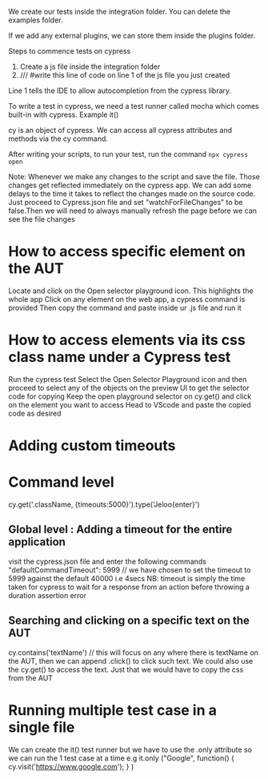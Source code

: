 We create our tests inside the integration folder. You can delete the examples folder.

If we add any external plugins, we can store them inside the plugins folder.

Steps to commence tests on cypress

1. Create a js file inside the integration folder
2. ///<refrence types="cypress" />  #write this line of code on line 1 of the js file you just created

Line 1 tells the IDE to allow autocompletion from the cypress library.

To write a test in cypress, we need a test runner called mocha which comes built-in with cypress. Example it()

cy is an object of cypress. We can access all cypress attributes and methods via the cy command.

After writing your scripts, to run your test, run the command `npx cypress open`

Note: Whenever we make any changes to the script and save the file. Those changes get reflected immediately on the cypress app. We can add some delays to the time it takes to reflect the changes made on the source code. Just proceed to Cypress.json file and set "watchForFileChanges" to be false.Then we will need to always manually refresh the page before we can see the file changes

# How to access specific element on the AUT
Locate and click on the Open selector playground icon. This highlights the whole app
Click on any element on the web app, a cypress command is provided
Then copy the command and paste inside ur .js file and run it


# How to access elements via its css class name under a Cypress test
Run the cypress test
Select the Open Selector Playground icon and then proceed to select any of the objects on the preview UI to get the selector code for copying
Keep the open playground selector on cy.get() and click on the element you want to access
Head to VScode and paste the copied code as desired

# Adding custom timeouts
# Command level
cy.get('.className, {timeouts:5000}').type('Jeloo{enter}')
## Global level : Adding a timeout for the entire application
visit the cypress.json file and enter the following commands
"defaultCommandTimeout": 5999 // we have chosen to set the timeout to 5999 against the default 40000 i.e 4secs 
NB: timeout is simply the time taken for cypress to wait for a response from an action before throwing a duration assertion error

## Searching and clicking on a specific text on the AUT
cy.contains('textName') // this will focus on any where there is textName on the AUT, then we can append .click() to click such text.
We could also use the cy.get() to access the text. Just that we would have to copy the css from the AUT

# Running multiple test case in a single file
We can create the it() test runner but we have to use the .only attribute so we can run the 1 test case at a time
e.g it.only ("Google", function()
 {
    cy.visit('https://www.google.com');
 }
 )